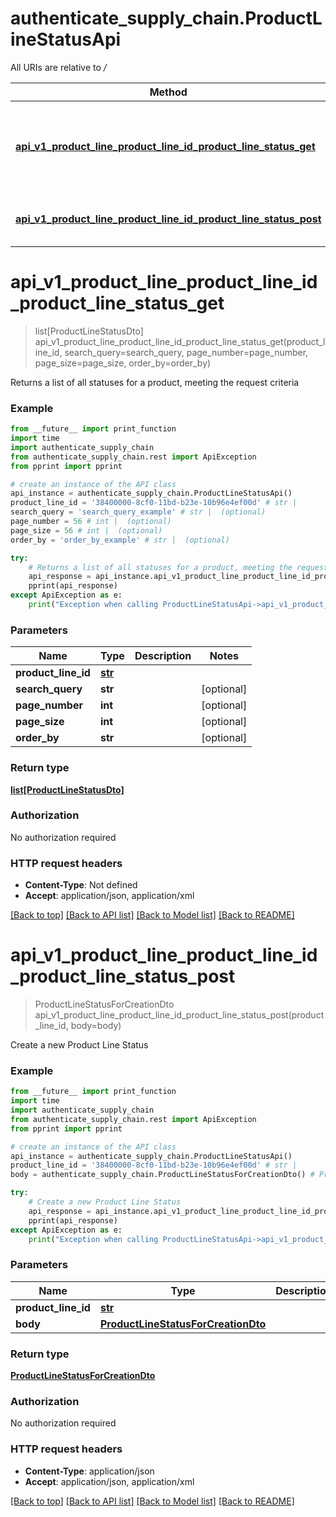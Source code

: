 # authenticate_supply_chain.ProductLineStatusApi

All URIs are relative to */*

Method | HTTP request | Description
------------- | ------------- | -------------
[**api_v1_product_line_product_line_id_product_line_status_get**](ProductLineStatusApi.md#api_v1_product_line_product_line_id_product_line_status_get) | **GET** /api/v1/ProductLine/{productLineId}/ProductLineStatus | Returns a list of all statuses for a product, meeting the request criteria
[**api_v1_product_line_product_line_id_product_line_status_post**](ProductLineStatusApi.md#api_v1_product_line_product_line_id_product_line_status_post) | **POST** /api/v1/ProductLine/{productLineId}/ProductLineStatus | Create a new Product Line Status

# **api_v1_product_line_product_line_id_product_line_status_get**
> list[ProductLineStatusDto] api_v1_product_line_product_line_id_product_line_status_get(product_line_id, search_query=search_query, page_number=page_number, page_size=page_size, order_by=order_by)

Returns a list of all statuses for a product, meeting the request criteria

### Example
```python
from __future__ import print_function
import time
import authenticate_supply_chain
from authenticate_supply_chain.rest import ApiException
from pprint import pprint

# create an instance of the API class
api_instance = authenticate_supply_chain.ProductLineStatusApi()
product_line_id = '38400000-8cf0-11bd-b23e-10b96e4ef00d' # str | 
search_query = 'search_query_example' # str |  (optional)
page_number = 56 # int |  (optional)
page_size = 56 # int |  (optional)
order_by = 'order_by_example' # str |  (optional)

try:
    # Returns a list of all statuses for a product, meeting the request criteria
    api_response = api_instance.api_v1_product_line_product_line_id_product_line_status_get(product_line_id, search_query=search_query, page_number=page_number, page_size=page_size, order_by=order_by)
    pprint(api_response)
except ApiException as e:
    print("Exception when calling ProductLineStatusApi->api_v1_product_line_product_line_id_product_line_status_get: %s\n" % e)
```

### Parameters

Name | Type | Description  | Notes
------------- | ------------- | ------------- | -------------
 **product_line_id** | [**str**](.md)|  | 
 **search_query** | **str**|  | [optional] 
 **page_number** | **int**|  | [optional] 
 **page_size** | **int**|  | [optional] 
 **order_by** | **str**|  | [optional] 

### Return type

[**list[ProductLineStatusDto]**](ProductLineStatusDto.md)

### Authorization

No authorization required

### HTTP request headers

 - **Content-Type**: Not defined
 - **Accept**: application/json, application/xml

[[Back to top]](#) [[Back to API list]](../README.md#documentation-for-api-endpoints) [[Back to Model list]](../README.md#documentation-for-models) [[Back to README]](../README.md)

# **api_v1_product_line_product_line_id_product_line_status_post**
> ProductLineStatusForCreationDto api_v1_product_line_product_line_id_product_line_status_post(product_line_id, body=body)

Create a new Product Line Status

### Example
```python
from __future__ import print_function
import time
import authenticate_supply_chain
from authenticate_supply_chain.rest import ApiException
from pprint import pprint

# create an instance of the API class
api_instance = authenticate_supply_chain.ProductLineStatusApi()
product_line_id = '38400000-8cf0-11bd-b23e-10b96e4ef00d' # str | 
body = authenticate_supply_chain.ProductLineStatusForCreationDto() # ProductLineStatusForCreationDto |  (optional)

try:
    # Create a new Product Line Status
    api_response = api_instance.api_v1_product_line_product_line_id_product_line_status_post(product_line_id, body=body)
    pprint(api_response)
except ApiException as e:
    print("Exception when calling ProductLineStatusApi->api_v1_product_line_product_line_id_product_line_status_post: %s\n" % e)
```

### Parameters

Name | Type | Description  | Notes
------------- | ------------- | ------------- | -------------
 **product_line_id** | [**str**](.md)|  | 
 **body** | [**ProductLineStatusForCreationDto**](ProductLineStatusForCreationDto.md)|  | [optional] 

### Return type

[**ProductLineStatusForCreationDto**](ProductLineStatusForCreationDto.md)

### Authorization

No authorization required

### HTTP request headers

 - **Content-Type**: application/json
 - **Accept**: application/json, application/xml

[[Back to top]](#) [[Back to API list]](../README.md#documentation-for-api-endpoints) [[Back to Model list]](../README.md#documentation-for-models) [[Back to README]](../README.md)


